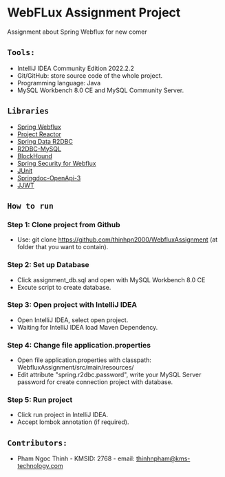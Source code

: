 # WebFLux Assignment Project

Assignment about Spring Webflux for new comer

## `Tools:`

- IntelliJ IDEA Community Edition 2022.2.2
- Git/GitHub: store source code of the whole project.
- Programming language: Java
- MySQL Workbench 8.0 CE and MySQL Community Server.

## `Libraries`
- [Spring Webflux](https://docs.spring.io/spring-framework/docs/current/reference/html/web-reactive.html#webflux) <br/>
- [Project Reactor](https://projectreactor.io/) <br/>
- [Spring Data R2DBC](https://spring.io/projects/spring-data-r2dbc) <br/>
- [R2DBC-MySQL](https://github.com/mirromutth/r2dbc-mysql) <br/>
- [BlockHound](https://github.com/reactor/BlockHound) <br/>
- [Spring Security for Webflux](https://docs.spring.io/spring-security/reference/reactive/index.html) <br/>
- [JUnit](https://junit.org/junit5/) <br/>
- [Springdoc-OpenApi-3](https://springdoc.org/) <br/>
- [JJWT](https://github.com/jwtk/jjwt) <br/>

## `How to run`

### Step 1: Clone project from Github
- Use: git clone https://github.com/thinhpn2000/WebfluxAssignment (at folder that you want to contain).
### Step 2: Set up Database
- Click assignment_db.sql and open with MySQL Workbench 8.0 CE
- Excute script to create database.
### Step 3: Open project with IntelliJ IDEA
- Open IntelliJ IDEA, select open project.
- Waiting for IntelliJ IDEA load Maven Dependency.
### Step 4: Change file application.properties
- Open file application.properties with classpath: WebfluxAssignment/src/main/resources/
- Edit attribute "spring.r2dbc.password", write your MySQL Server password for create connection project with database.
### Step 5: Run project
- Click run project in IntelliJ IDEA.
- Accept lombok annotation (if required).

## `Contributors:`
- Pham Ngoc Thinh - KMSID: 2768 - email: thinhnpham@kms-technology.com
